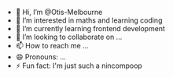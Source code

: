 - 👋 Hi, I’m @Otis-Melbourne
- 👀 I’m interested in maths and learning coding
- 🌱 I’m currently learning frontend development
- 💞️ I’m looking to collaborate on ...
- 📫 How to reach me ...
- 😄 Pronouns: ...
- ⚡ Fun fact: I'm just such a nincompoop

<!---
Otis-Melbourne/Otis-Melbourne is a ✨ special ✨ repository because its `README.md` (this file) appears on your GitHub profile.
You can click the Preview link to take a look at your changes.
--->
